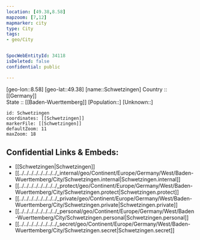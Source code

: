 ```yaml
---
location: [49.38,8.58] 
mapzoom: [7,12] 
mapmarker: city 
type: City
tags:
- geo/City


SpocWebEntityId: 34118
isDeleted: false
confidential: public

---
```

[geo-lon::8.58] 
[geo-lat::49.38] 
[name::Schwetzingen] 
Country :: [[Germany]]  
State :: [[Baden-Wuerttemberg]] 
[Population::] 
[Unknown::] 


```leaflet
id: Schwetzingen
coordinates: [[Schwetzingen]] 
markerFile: [[Schwetzingen]] 
defaultZoom: 11 
maxZoom: 18
```


## Confidential Links & Embeds: 
- [[Schwetzingen|Schwetzingen]]  
- [[../../../../../../../../_internal/geo/Continent/Europe/Germany/West/Baden-Wuerttemberg/City/Schwetzingen.internal|Schwetzingen.internal]] 
- [[../../../../../../../../_protect/geo/Continent/Europe/Germany/West/Baden-Wuerttemberg/City/Schwetzingen.protect|Schwetzingen.protect]] 
- [[../../../../../../../../_private/geo/Continent/Europe/Germany/West/Baden-Wuerttemberg/City/Schwetzingen.private|Schwetzingen.private]] 
- [[../../../../../../../../_personal/geo/Continent/Europe/Germany/West/Baden-Wuerttemberg/City/Schwetzingen.personal|Schwetzingen.personal]] 
- [[../../../../../../../../_secret/geo/Continent/Europe/Germany/West/Baden-Wuerttemberg/City/Schwetzingen.secret|Schwetzingen.secret]] 
